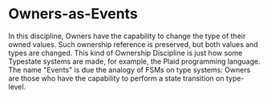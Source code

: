 # Owners-as-Events

In this discipline, Owners have the capability to change the type of their 
owned values. Such ownership reference is preserved, but both values and types
are changed. This kind of Ownership Discipline is just how some Typestate
systems are made, for example, the Plaid programming language. The name
"Events" is due the analogy of FSMs on type systems: Owners are those who have
the capability to perform a state transition on type-level.
